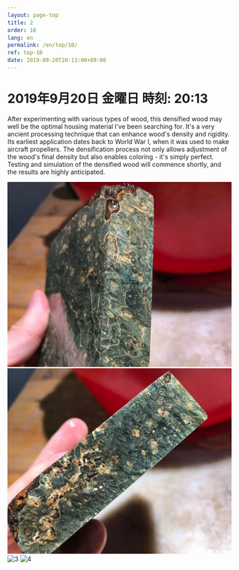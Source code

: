 ```yaml
---
layout: page-top
title: 2
order: 10
lang: en
permalink: /en/top/10/
ref: top-10
date: 2019-09-20T20:13:00+09:00
---
```



# 2019年9月20日   金曜日   時刻: 20:13 


After experimenting with various types of wood, this densified wood may well be the optimal housing material I've been searching for. It's a very ancient processing technique that can enhance wood's density and rigidity. Its earliest application dates back to World War I, when it was used to make aircraft propellers.
The densification process not only allows adjustment of the wood's final density but also enables coloring - it's simply perfect.
Testing and simulation of the densified wood will commence shortly, and the results are highly anticipated.

![1](/assets/top/10/1.jpg)
![2](/assets/top/10/2.jpg)
![3](/assets/top/10/3.jpg)
![4](/assets/top/10/4.jpg)
